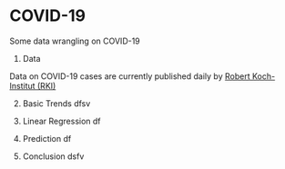 # COVID-19
Some data wrangling on COVID-19

1. Data

Data on COVID-19 cases are currently published daily by [Robert Koch-Institut (RKI)](https://www.rki.de/DE/Content/InfAZ/N/Neuartiges_Coronavirus/Fallzahlen.html)


2. Basic Trends
dfsv

3. Linear Regression
df

4. Prediction
df

5. Conclusion
dsfv
